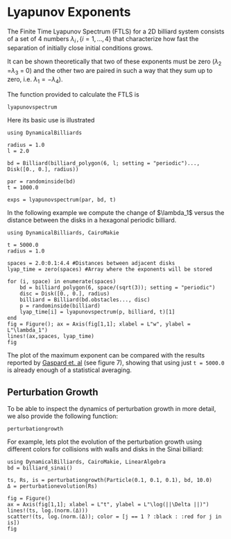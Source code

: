# Lyapunov Exponents
The Finite Time Lyapunov Spectrum (FTLS) for a 2D billiard system consists of a
set of 4 numbers $\lambda_i \, , \{ i = 1, ...,4 \}$ that characterize how fast
the separation of initially close initial conditions grows.

It can be shown theoretically that two of these exponents must be zero
($\lambda_2$ =$\lambda_3$ = 0) and the other two are paired in such a way that
they sum up to zero, i.e. $\lambda_1 =  -\lambda_4$).

The function provided to calculate the FTLS is
```@docs
lyapunovspectrum
```

Here its basic use is illustrated
```@example lyaps
using DynamicalBilliards

radius = 1.0
l = 2.0

bd = Billiard(billiard_polygon(6, l; setting = "periodic")..., Disk([0., 0.], radius))

par = randominside(bd)
t = 1000.0

exps = lyapunovspectrum(par, bd, t)
```

In the following example we compute the change of $\lambda_1\$ versus the
distance between the disks in a hexagonal periodic billiard.

```@example lyaps
using DynamicalBilliards, CairoMakie

t = 5000.0
radius = 1.0

spaces = 2.0:0.1:4.4 #Distances between adjacent disks
lyap_time = zero(spaces) #Array where the exponents will be stored

for (i, space) in enumerate(spaces)
    bd = billiard_polygon(6, space/(sqrt(3)); setting = "periodic")
    disc = Disk([0., 0.], radius)
    billiard = Billiard(bd.obstacles..., disc)
    p = randominside(billiard)
    lyap_time[i] = lyapunovspectrum(p, billiard, t)[1]
end
fig = Figure(); ax = Axis(fig[1,1]; xlabel = L"w", ylabel = L"\lambda_1")
lines!(ax,spaces, lyap_time)
fig
```

The plot of the maximum exponent can be compared with the results reported by
[Gaspard et. al](https://journals.aps.org/pre/abstract/10.1103/PhysRevE.51.5332)
(see figure 7), showing that using just `t = 5000.0` is already enough of a
statistical averaging.

## Perturbation Growth
To be able to inspect the dynamics of perturbation growth in more detail, we also provide the following function:
```@docs
perturbationgrowth
```

For example, lets plot the evolution of the perturbation growth using different colors for collisions with walls and disks in the Sinai billiard:
```@example lyaps
using DynamicalBilliards, CairoMakie, LinearAlgebra
bd = billiard_sinai()

ts, Rs, is = perturbationgrowth(Particle(0.1, 0.1, 0.1), bd, 10.0)
Δ = perturbationevolution(Rs)

fig = Figure()
ax = Axis(fig[1,1]; xlabel = L"t", ylabel = L"\log(||\Delta ||)")
lines!(ts, log.(norm.(Δ)))
scatter!(ts, log.(norm.(Δ)); color = [j == 1 ? :black : :red for j in is])
fig
```